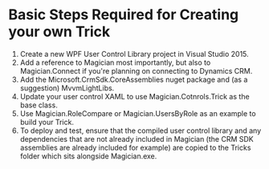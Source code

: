 # Basic Steps Required for Creating your own Trick

1. Create a new WPF User Control Library project in Visual Studio 2015.
2. Add a reference to Magician most importantly, but also to Magician.Connect if you're planning on connecting to Dynamics CRM.
3. Add the Microsoft.CrmSdk.CoreAssemblies nuget package and (as a suggestion) MvvmLightLibs.
4. Update your user control XAML to use Magician.Cotnrols.Trick as the base class.
5. Use Magician.RoleCompare or Magician.UsersByRole as an example to build your Trick.
6. To deploy and test, ensure that the compiled user control library and any dependencies that are not already included in Magician (the CRM SDK assemblies are already included for example) are copied to the Tricks folder which sits alongside Magician.exe.